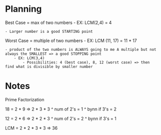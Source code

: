 # Planning

Best Case = max of two numbers
    - EX: LCM(2,4) = 4

    - Larger number is a good STARTING point

Worst Case = multiple of two numbers
    - EX: LCM (11, 17) = 11 * 17

    - product of the two numbers is ALWAYS going to me A multiple but not always the SMALLEST => a good STOPPING point
        - EX: LCM(3,4)
            - Possibilities: 4 (best case), 8, 12 (worst case) => then find what is divisible by smaller number

# Notes

Prime Factorization

18 = 2 * 9 => 2 * 3 * 3
^ num of 2's = 1
^ bynn if 3's = 2

12 = 2 * 6 => 2 * 2 * 3
^ num of 2's = 2
^ bynn if 3's = 1

LCM = 2 * 2 * 3 * 3 => 36
